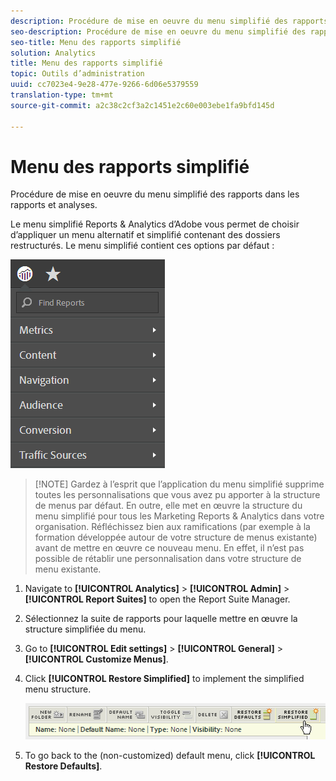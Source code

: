 ```yaml
---
description: Procédure de mise en oeuvre du menu simplifié des rapports dans les rapports et analyses.
seo-description: Procédure de mise en oeuvre du menu simplifié des rapports dans les rapports et analyses.
seo-title: Menu des rapports simplifié
solution: Analytics
title: Menu des rapports simplifié
topic: Outils d’administration
uuid: cc7023e4-9e28-477e-9266-6d06e5379559
translation-type: tm+mt
source-git-commit: a2c38c2cf3a2c1451e2c60e003ebe1fa9bfd145d

---
```



# Menu des rapports simplifié

Procédure de mise en oeuvre du menu simplifié des rapports dans les rapports et analyses.

Le menu simplifié Reports &amp; Analytics d’Adobe vous permet de choisir d’appliquer un menu alternatif et simplifié contenant des dossiers restructurés. Le menu simplifié contient ces options par défaut :

![](assets/simplified-menu.png)

> [!NOTE] Gardez à l’esprit que l’application du menu simplifié supprime toutes les personnalisations que vous avez pu apporter à la structure de menus par défaut. En outre, elle met en œuvre la structure du menu simplifié pour tous les Marketing Reports &amp; Analytics dans votre organisation. Réfléchissez bien aux ramifications (par exemple à la formation développée autour de votre structure de menus existante) avant de mettre en œuvre ce nouveau menu. En effet, il n’est pas possible de rétablir une personnalisation dans votre structure de menu existante.

1. Navigate to **[!UICONTROL Analytics]** &gt; **[!UICONTROL Admin]** &gt; **[!UICONTROL Report Suites]** to open the Report Suite Manager.
1. Sélectionnez la suite de rapports pour laquelle mettre en œuvre la structure simplifiée du menu.
1. Go to **[!UICONTROL Edit settings]** &gt; **[!UICONTROL General]** &gt; **[!UICONTROL Customize Menus]**.
1. Click **[!UICONTROL Restore Simplified]** to implement the simplified menu structure.

   ![](assets/restore-simplified.png)

1. To go back to the (non-customized) default menu, click **[!UICONTROL Restore Defaults]**.
